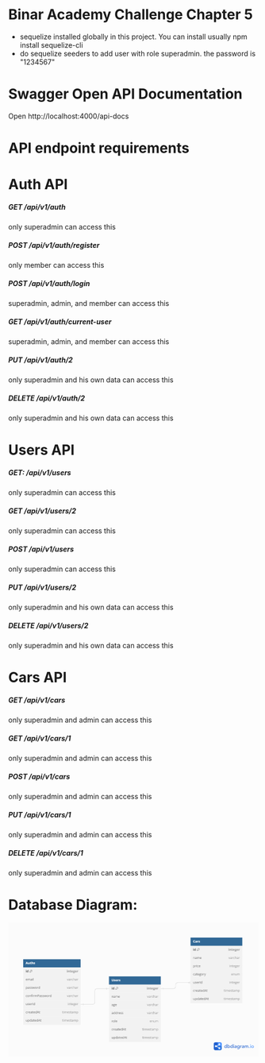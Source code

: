 # Binar Academy Challenge Chapter 5

- sequelize installed globally in this project. You can install usually npm install sequelize-cli
- do sequelize seeders to add user with role superadmin. the password is "1234567"

# Swagger Open API Documentation

Open http://localhost:4000/api-docs

# API endpoint requirements

# Auth API

##### GET /api/v1/auth

only superadmin can access this

##### POST /api/v1/auth/register

only member can access this

##### POST /api/v1/auth/login

superadmin, admin, and member can access this

##### GET /api/v1/auth/current-user

superadmin, admin, and member can access this

##### PUT /api/v1/auth/2

only superadmin and his own data can access this

##### DELETE /api/v1/auth/2

only superadmin and his own data can access this

# Users API

##### GET: /api/v1/users

only superadmin can access this

##### GET /api/v1/users/2

only superadmin can access this

##### POST /api/v1/users

only superadmin can access this

##### PUT /api/v1/users/2

only superadmin and his own data can access this

##### DELETE /api/v1/users/2

only superadmin and his own data can access this

# Cars API

##### GET /api/v1/cars

only superadmin and admin can access this

##### GET /api/v1/cars/1

only superadmin and admin can access this

##### POST /api/v1/cars

only superadmin and admin can access this

##### PUT /api/v1/cars/1

only superadmin and admin can access this

##### DELETE /api/v1/cars/1

only superadmin and admin can access this

# Database Diagram:

![diagram](./dbdiagram.png)

